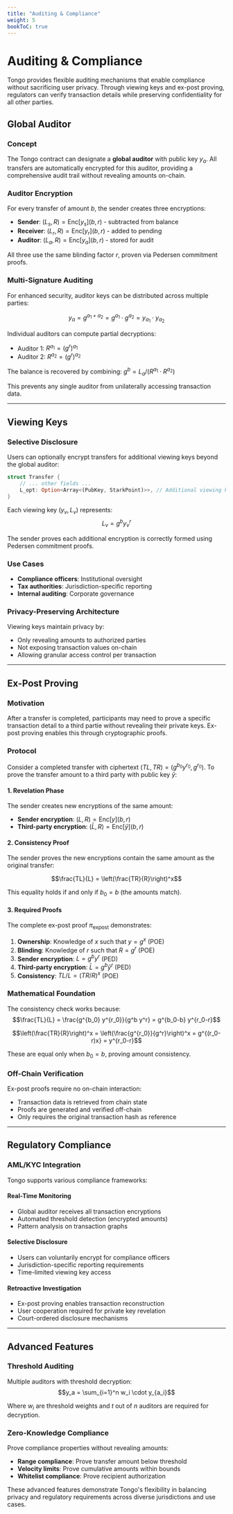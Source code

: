 ```yaml
---
title: "Auditing & Compliance"
weight: 5
bookToC: true
---
```


# Auditing & Compliance

Tongo provides flexible auditing mechanisms that enable compliance without sacrificing user privacy. Through viewing keys and ex-post proving, regulators can verify transaction details while preserving confidentiality for all other parties.

## Global Auditor

### Concept
The Tongo contract can designate a **global auditor** with public key $y_a$. All transfers are automatically encrypted for this auditor, providing a comprehensive audit trail without revealing amounts on-chain.

### Auditor Encryption
For every transfer of amount $b$, the sender creates three encryptions:
- **Sender**: $(L_s, R) = \text{Enc}[y_s](b, r)$ - subtracted from balance
- **Receiver**: $(L_r, R) = \text{Enc}[y_r](b, r)$ - added to pending
- **Auditor**: $(L_a, R) = \text{Enc}[y_a](b, r)$ - stored for audit

All three use the same blinding factor $r$, proven via Pedersen commitment proofs.

### Multi-Signature Auditing
For enhanced security, auditor keys can be distributed across multiple parties:

$$y_a = g^{a_1 + a_2} = g^{a_1} \cdot g^{a_2} = y_{a_1} \cdot y_{a_2}$$

Individual auditors can compute partial decryptions:
- Auditor 1: $R^{a_1} = (g^r)^{a_1}$ 
- Auditor 2: $R^{a_2} = (g^r)^{a_2}$

The balance is recovered by combining: $g^b = L_a / (R^{a_1} \cdot R^{a_2})$

This prevents any single auditor from unilaterally accessing transaction data.

---

## Viewing Keys

### Selective Disclosure  
Users can optionally encrypt transfers for additional viewing keys beyond the global auditor:

```rust
struct Transfer {
    // ... other fields ...
    L_opt: Option<Array<(PubKey, StarkPoint)>>, // Additional viewing keys
}
```

Each viewing key $(y_v, L_v)$ represents:
$$L_v = g^b y_v^r$$

The sender proves each additional encryption is correctly formed using Pedersen commitment proofs.

### Use Cases
- **Compliance officers**: Institutional oversight
- **Tax authorities**: Jurisdiction-specific reporting  
- **Internal auditing**: Corporate governance

### Privacy-Preserving Architecture
Viewing keys maintain privacy by:
- Only revealing amounts to authorized parties
- Not exposing transaction values on-chain
- Allowing granular access control per transaction

---

## Ex-Post Proving

### Motivation
After a transfer is completed, participants may need to prove a specific transaction detail to a third partie without revealing their private keys. Ex-post proving enables this through cryptographic proofs.

### Protocol
Consider a completed transfer with ciphertext $(TL, TR) = (g^{b_0} y^{r_0}, g^{r_0})$. To prove the transfer amount to a third party with public key $\bar{y}$:

#### 1. Revelation Phase
The sender creates new encryptions of the same amount:
- **Sender encryption**: $(L, R) = \text{Enc}[y](b, r)$
- **Third-party encryption**: $(\bar{L}, R) = \text{Enc}[\bar{y}](b, r)$

#### 2. Consistency Proof
The sender proves the new encryptions contain the same amount as the original transfer:

$$\frac{TL}{L} = \left(\frac{TR}{R}\right)^x$$

This equality holds if and only if $b_0 = b$ (the amounts match).

#### 3. Required Proofs
The complete ex-post proof $\pi_{\text{expost}}$ demonstrates:

1. **Ownership**: Knowledge of $x$ such that $y = g^x$ (POE)
2. **Blinding**: Knowledge of $r$ such that $R = g^r$ (POE)  
3. **Sender encryption**: $L = g^b y^r$ (PED)
4. **Third-party encryption**: $\bar{L} = g^b \bar{y}^r$ (PED)
5. **Consistency**: $TL/L = (TR/R)^x$ (POE)

### Mathematical Foundation
The consistency check works because:
$$\frac{TL}{L} = \frac{g^{b_0} y^{r_0}}{g^b y^r} = g^{b_0-b} y^{r_0-r}$$

$$\left(\frac{TR}{R}\right)^x = \left(\frac{g^{r_0}}{g^r}\right)^x = g^{(r_0-r)x} = y^{r_0-r}$$

These are equal only when $b_0 = b$, proving amount consistency.

### Off-Chain Verification
Ex-post proofs require no on-chain interaction:
- Transaction data is retrieved from chain state
- Proofs are generated and verified off-chain
- Only requires the original transaction hash as reference

---

## Regulatory Compliance

### AML/KYC Integration
Tongo supports various compliance frameworks:

#### Real-Time Monitoring
- Global auditor receives all transaction encryptions
- Automated threshold detection (encrypted amounts)
- Pattern analysis on transaction graphs

#### Selective Disclosure
- Users can voluntarily encrypt for compliance officers
- Jurisdiction-specific reporting requirements  
- Time-limited viewing key access

#### Retroactive Investigation
- Ex-post proving enables transaction reconstruction
- User cooperation required for private key revelation
- Court-ordered disclosure mechanisms

---

## Advanced Features

### Threshold Auditing
Multiple auditors with threshold decryption:
$$y_a = \sum_{i=1}^n w_i \cdot y_{a_i}$$

Where $w_i$ are threshold weights and $t$ out of $n$ auditors are required for decryption.

### Zero-Knowledge Compliance
Prove compliance properties without revealing amounts:
- **Range compliance**: Prove transfer amount below threshold
- **Velocity limits**: Prove cumulative amounts within bounds
- **Whitelist compliance**: Prove recipient authorization

These advanced features demonstrate Tongo's flexibility in balancing privacy and regulatory requirements across diverse jurisdictions and use cases.
